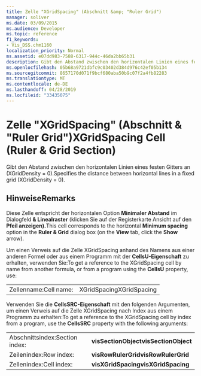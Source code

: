 ```yaml
---
title: Zelle "XGridSpacing" (Abschnitt &amp; "Ruler Grid")
manager: soliver
ms.date: 03/09/2015
ms.audience: Developer
ms.topic: reference
f1_keywords:
- Vis_DSS.chm1160
localization_priority: Normal
ms.assetid: e07dd983-7588-6317-944c-46da2bb65b31
description: Gibt den Abstand zwischen den horizontalen Linien eines festen Gitters an (XGridDensity = 0).
ms.openlocfilehash: 05b68a9721dbfc9c03402d384d976c42ef05b134
ms.sourcegitcommit: 8657170d071f9bcf680aba50b9c07f2a4fb82283
ms.translationtype: MT
ms.contentlocale: de-DE
ms.lasthandoff: 04/28/2019
ms.locfileid: "33435075"
---
```

# <a name="xgridspacing-cell-ruler-amp-grid-section"></a><span data-ttu-id="22b75-103">Zelle "XGridSpacing" (Abschnitt &amp; "Ruler Grid")</span><span class="sxs-lookup"><span data-stu-id="22b75-103">XGridSpacing Cell (Ruler &amp; Grid Section)</span></span>

<span data-ttu-id="22b75-104">Gibt den Abstand zwischen den horizontalen Linien eines festen Gitters an (XGridDensity = 0).</span><span class="sxs-lookup"><span data-stu-id="22b75-104">Specifies the distance between horizontal lines in a fixed grid (XGridDensity = 0).</span></span>
  
## <a name="remarks"></a><span data-ttu-id="22b75-105">Hinweise</span><span class="sxs-lookup"><span data-stu-id="22b75-105">Remarks</span></span>

<span data-ttu-id="22b75-106">Diese Zelle entspricht der horizontalen Option **Minimaler Abstand** im  Dialogfeld **&amp; Linealraster** (klicken Sie auf der Registerkarte Ansicht auf den **Pfeil anzeigen).**</span><span class="sxs-lookup"><span data-stu-id="22b75-106">This cell corresponds to the horizontal **Minimum spacing** option in the **Ruler &amp; Grid** dialog box (on the **View** tab, click the **Show** arrow).</span></span> 
  
<span data-ttu-id="22b75-107">Um einen Verweis auf die Zelle XGridSpacing anhand des Namens aus einer anderen Formel oder aus einem Programm mit der **CellsU-Eigenschaft** zu erhalten, verwenden Sie:</span><span class="sxs-lookup"><span data-stu-id="22b75-107">To get a reference to the XGridSpacing cell by name from another formula, or from a program using the **CellsU** property, use:</span></span> 
  
|||
|:-----|:-----|
|<span data-ttu-id="22b75-108">Zellenname:</span><span class="sxs-lookup"><span data-stu-id="22b75-108">Cell name:</span></span>  <br/> |<span data-ttu-id="22b75-109">XGridSpacing</span><span class="sxs-lookup"><span data-stu-id="22b75-109">XGridSpacing</span></span>  <br/> |
   
<span data-ttu-id="22b75-110">Verwenden Sie die **CellsSRC-Eigenschaft** mit den folgenden Argumenten, um einen Verweis auf die Zelle XGridSpacing nach Index aus einem Programm zu erhalten:</span><span class="sxs-lookup"><span data-stu-id="22b75-110">To get a reference to the XGridSpacing cell by index from a program, use the **CellsSRC** property with the following arguments:</span></span> 
  
|||
|:-----|:-----|
|<span data-ttu-id="22b75-111">Abschnittsindex:</span><span class="sxs-lookup"><span data-stu-id="22b75-111">Section index:</span></span>  <br/> |<span data-ttu-id="22b75-112">**visSectionObject**</span><span class="sxs-lookup"><span data-stu-id="22b75-112">**visSectionObject**</span></span> <br/> |
|<span data-ttu-id="22b75-113">Zeilenindex:</span><span class="sxs-lookup"><span data-stu-id="22b75-113">Row index:</span></span>  <br/> |<span data-ttu-id="22b75-114">**visRowRulerGrid**</span><span class="sxs-lookup"><span data-stu-id="22b75-114">**visRowRulerGrid**</span></span> <br/> |
|<span data-ttu-id="22b75-115">Zellenindex:</span><span class="sxs-lookup"><span data-stu-id="22b75-115">Cell index:</span></span>  <br/> |<span data-ttu-id="22b75-116">**visXGridSpacing**</span><span class="sxs-lookup"><span data-stu-id="22b75-116">**visXGridSpacing**</span></span> <br/> |
   

